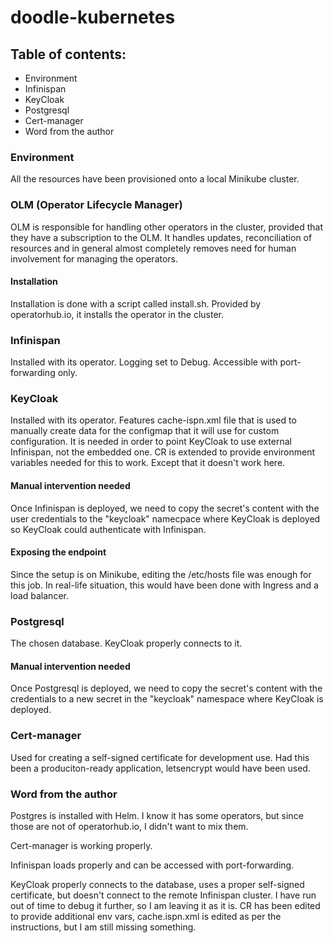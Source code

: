 # doodle-kubernetes

## Table of contents:

- Environment
- Infinispan
- KeyCloak
- Postgresql
- Cert-manager
- Word from the author

### Environment

All the resources have been provisioned onto a local Minikube cluster.

### OLM (Operator Lifecycle Manager)

OLM is responsible for handling other operators in the cluster, provided that they have a subscription to the OLM. It handles updates, reconciliation of resources and in general almost completely removes need for human involvement for managing the operators.

#### Installation

Installation is done with a script called install.sh. Provided by operatorhub.io, it installs the operator in the cluster.

### Infinispan

Installed with its operator. Logging set to Debug. Accessible with port-forwarding only.

### KeyCloak

Installed with its operator. Features cache-ispn.xml file that is used to manually create data for the configmap that it will use for custom configuration. It is needed in order to point KeyCloak to use external Infinispan, not the embedded one. CR is extended to provide environment variables needed for this to work. Except that it doesn't work here. 

#### Manual intervention needed

Once Infinispan is deployed, we need to copy the secret's content with the user credentials to the "keycloak" namecpace where KeyCloak is deployed so KeyCloak could authenticate with Infinispan.

#### Exposing the endpoint

Since the setup is on Minikube, editing the /etc/hosts file was enough for this job. In real-life situation, this would have been done with Ingress and a load balancer.

### Postgresql

The chosen database. KeyCloak properly connects to it.

#### Manual intervention needed

Once Postgresql is deployed, we need to copy the secret's content with the credentials to a new secret in the "keycloak" namespace where KeyCloak is deployed. 

### Cert-manager

Used for creating a self-signed certificate for development use. Had this been a produciton-ready application, letsencrypt would have been used.

### Word from the author

Postgres is installed with Helm. I know it has some operators, but since those are not of operatorhub.io, I didn't want to mix them.

Cert-manager is working properly.

Infinispan loads properly and can be accessed with port-forwarding.

KeyCloak properly connects to the database, uses a proper self-signed certificate, but doesn't connect to the remote Infinispan cluster. I have run out of time to debug it further, so I am leaving it as it is. CR has been edited to provide additional env vars, cache.ispn.xml is edited as per the instructions, but I am still missing something.

